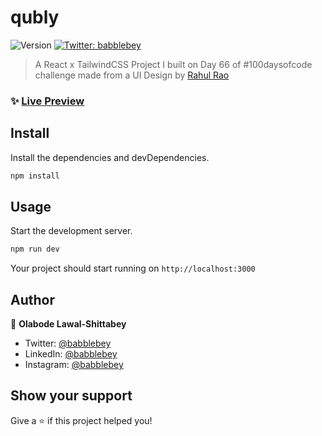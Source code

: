 # qubly
<p>
  <img alt="Version" src="https://img.shields.io/badge/version-0.0.0-blue.svg?cacheSeconds=2592000" />
  <a href="https://twitter.com/babblebey" target="_blank">
    <img alt="Twitter: babblebey" src="https://img.shields.io/twitter/follow/babblebey.svg?style=social" />
  </a>
</p>

> A React x TailwindCSS Project I built on Day 66 of #100daysofcode challenge made from a UI Design by [Rahul Rao](https://dribbble.com/shots/10847367-Qubly-XD-Freebie)

### ✨ [Live Preview](https://qubly-bey.netlify.app/)

## Install
Install the dependencies and devDependencies.
```sh
npm install
```

## Usage
Start the development server.
```sh
npm run dev
```
Your project should start running on `http://localhost:3000`

## Author

👤 **Olabode Lawal-Shittabey**

* Twitter: [@babblebey](https://twitter.com/babblebey)
* LinkedIn: [@babblebey](https://linkedin.com/in/babblebey)
* Instagram: [@babblebey](https://instagram.com/babblebey)

## Show your support

Give a ⭐️ if this project helped you!

